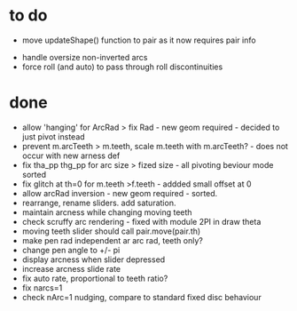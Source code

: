 # to do
+ move updateShape() function to pair as it now requires pair info
* handle oversize non-inverted arcs
* force roll (and auto) to pass through roll discontinuities

# done
* allow 'hanging' for ArcRad > fix Rad - new geom required - decided to just pivot instead
* prevent m.arcTeeth > m.teeth, scale m.teeth with m.arcTeeth? - does not occur with new arness def
* fix tha_pp thg_pp for arc size > fized size - all pivoting beviour mode sorted
* fix glitch at th=0 for m.teeth >f.teeth - addded small offset at 0
* allow arcRad inversion - new geom required - sorted.
* rearrange, rename sliders. add saturation.
* maintain arcness while changing moving teeth
* check scruffy arc rendering - fixed with module 2PI in draw theta
* moving teeth slider should call pair.move(pair.th)
* make pen rad independent ar arc rad, teeth only?
* change pen angle to +/- pi
* display arcness when slider depressed 
* increase arcness slide rate
* fix auto rate, proportional to teeth ratio?
* fix narcs=1
* check nArc=1 nudging, compare to standard fixed disc behaviour